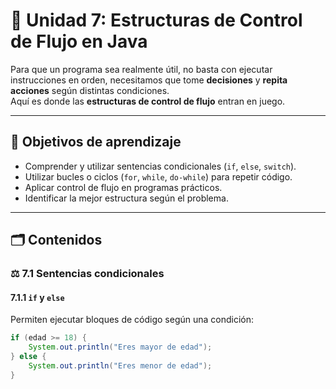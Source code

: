 # 🔄 Unidad 7: Estructuras de Control de Flujo en Java

Para que un programa sea realmente útil, no basta con ejecutar instrucciones en orden, necesitamos que tome **decisiones** y **repita acciones** según distintas condiciones.  
Aquí es donde las **estructuras de control de flujo** entran en juego.

---

## 🎯 Objetivos de aprendizaje

- Comprender y utilizar sentencias condicionales (`if`, `else`, `switch`).
- Utilizar bucles o ciclos (`for`, `while`, `do-while`) para repetir código.
- Aplicar control de flujo en programas prácticos.
- Identificar la mejor estructura según el problema.

---

## 🗂 Contenidos

### ⚖️ 7.1 Sentencias condicionales

#### 7.1.1 `if` y `else`

Permiten ejecutar bloques de código según una condición:

```java
if (edad >= 18) {
    System.out.println("Eres mayor de edad");
} else {
    System.out.println("Eres menor de edad");
}
